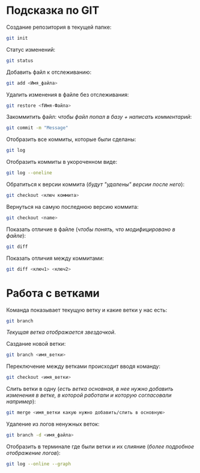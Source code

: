 # Подсказка по GIT

Создание репозитория в текущей папке:
```sh
git init
```
Статус изменений:
```sh
git status
```
Добавить файл к отслеживанию:
```sh
git add <Имя_файла>
```
Удалить изменения в файле без отслеживания:
```sh
git restore <fИмя-Файла>
```
Закоммитить файл: *чтобы файл попал в базу + написать комментарий*:
```sh
git commit -m "Message"
```
Отобразить все коммиты, которые были сделаны:
```sh
git log
```
Отобразить коммиты в укороченном виде:
```sh
git log --oneline
```
Обратиться к версии коммита (*будут "удалены" версии после него*):
```sh
git checkout <ключ коммита>
```
Вернуться на самую последнюю версию коммита:
```sh
git checkout <name>
```
Показать отличие в файле (*чтобы понять, что модифицировано в файле*):
```sh
git diff
```
Показать отличия между коммитами:
```sh
git diff <ключ1> <ключ2>
```

# Работа с ветками
Команда показывает текущую ветку и какие ветки у нас есть:
```sh
git branch
```
*Текущая ветка отображается звездочкой*.

Саздание новой ветки:
```sh
git branch <имя_ветки>
```
Переключение между ветками происходит вводя команду:
```sh
git checkout <имя_ветки>
```

Слить ветки в одну (*есть ветка основная, в нее нужно добавить изменения в ветке, в которой работали и которую согласовали например*):
```sh
git merge <имя_ветки какую нужно добавить/слить в основную>
```

Удаление из логов ненужных веток:
```sh
git branch -d <имя_файла>
```
Отобразить в терминале где были ветки и их слияние (*более подробное отображение логов*):
```sh
git log --online --graph
```



